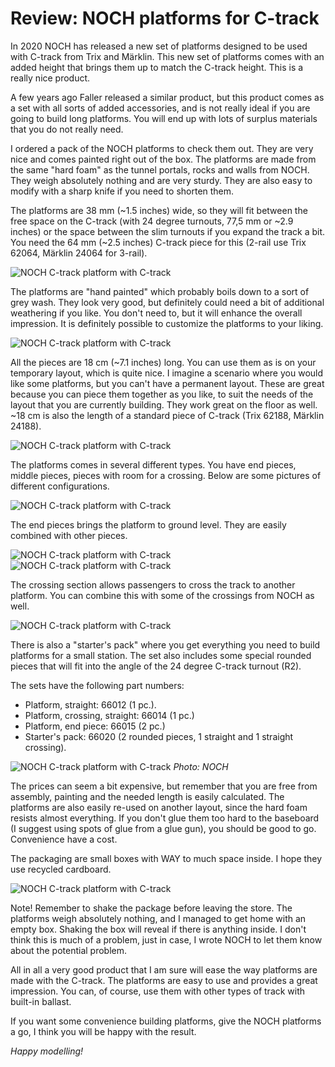 
# Review: NOCH platforms for C-track

In 2020 NOCH has released a new set of platforms designed to be used with C-track from Trix and Märklin. This new set of platforms comes with an added height that brings them up to match the C-track height. This is a really nice product.

A few years ago Faller released a similar product, but this product comes as a set with all sorts of added accessories, and is not really ideal if you are going to build long platforms. You will end up with lots of surplus materials that you do not really need.

I ordered a pack of the NOCH platforms to check them out. They are very nice and comes painted right out of the box. The platforms are made from the same "hard foam" as the tunnel portals, rocks and walls from NOCH. They weigh absolutely nothing and are very sturdy. They are also easy to modify with a sharp knife if you need to shorten them.

The platforms are 38 mm (~1.5 inches) wide, so they will fit between the free space on the C-track (with 24 degree turnouts, 77,5 mm or ~2.9 inches) or the space between the slim turnouts if you expand the track a bit. You need the 64 mm (~2.5 inches) C-track piece for this (2-rail use Trix 62064, Märklin 24064 for 3-rail).

![NOCH C-track platform with C-track](../images/noch-platforms/noch_c_track_platform_a.jfif)

The platforms are "hand painted" which probably boils down to a sort of grey wash. They look very good, but definitely could need a bit of additional weathering if you like. You don't need to, but it will enhance the overall impression. It is definitely possible to customize the platforms to your liking.

![NOCH C-track platform with C-track](../images/noch-platforms/noch_c_track_platform_b.jfif)

All the pieces are 18 cm (~7.1 inches) long. You can use them as is on your temporary layout, which is quite nice. I imagine a scenario where you would like some platforms, but you can't have a permanent layout. These are great because you can piece them together as you like, to suit the needs of the layout that you are currently building. They work great on the floor as well. ~18 cm is also the length of a standard piece of C-track (Trix 62188, Märklin 24188).

![NOCH C-track platform with C-track](../images/noch-platforms/noch_c_track_platform_c.jfif)

The platforms comes in several different types. You have end pieces, middle pieces, pieces with room for a crossing. Below are some pictures of different configurations.

![NOCH C-track platform with C-track](../images/noch-platforms/noch_c_track_platform_d.jfif)

The end pieces brings the platform to ground level. They are easily combined with other pieces.

![NOCH C-track platform with C-track](../images/noch-platforms/noch_c_track_platform_e.jfif)
![NOCH C-track platform with C-track](../images/noch-platforms/noch_c_track_platform_f.jfif)

The crossing section allows passengers to cross the track to another platform. You can combine this with some of the crossings from NOCH as well.

![NOCH C-track platform with C-track](../images/noch-platforms/noch_c_track_platform_g.jfif)

There is also a "starter's pack" where you get everything you need to build platforms for a small station. The set also includes some special rounded pieces that will fit into the angle of the 24 degree C-track turnout (R2).

The sets have the following part numbers:

* Platform, straight: 66012 (1 pc.).
* Platform, crossing, straight: 66014 (1 pc.)
* Platform, end piece: 66015 (2 pc.)
* Starter's pack: 66020 (2 rounded pieces, 1 straight and 1 straight crossing).

![NOCH C-track platform with C-track](../images/noch-platforms/noch_c_track_platform_h.jfif)
_Photo: NOCH_

The prices can seem a bit expensive, but remember that you are free from assembly, painting and the needed length is easily calculated. The platforms are also easily re-used on another layout, since the hard foam resists almost everything. If you don't glue them too hard to the baseboard (I suggest using spots of glue from a glue gun), you should be good to go. Convenience have a cost.

The packaging are small boxes with WAY to much space inside. I hope they use recycled cardboard.

![NOCH C-track platform with C-track](../images/noch-platforms/noch_c_track_platform_packaging_i.jfif)

Note! Remember to shake the package before leaving the store. The platforms weigh absolutely nothing, and I managed to get home with an empty box. Shaking the box will reveal if there is anything inside. I don't think this is much of a problem, just in case, I wrote NOCH to let them know about the potential problem.

All in all a very good product that I am sure will ease the way platforms are made with the C-track. The platforms are easy to use and provides a great impression. You can, of course, use them with other types of track with built-in ballast.

If you want some convenience building platforms, give the NOCH platforms a go, I think you will be happy with the result.

_Happy modelling!_